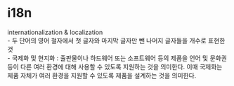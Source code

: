 # i18n  
  internationalization & localization  
    - 두 단어의 영어 철자에서 첫 글자와 마지막 글자만 뺀 나머지 글자들을 개수로 표현한 것  
    - 국제화 및 현지화 : 츌판물이나 하드웨어 또는 소프트웨어 등의 제품을 언어 및 문화권 등이 다른 여러 환경에 대해 사용할 수 있도록 지원하는 것을 의미한다. 이때 국제화는 제품 자체가 여러 환경을 지원할 수 있도록 제품을 설계하는 것을 의미한다.
